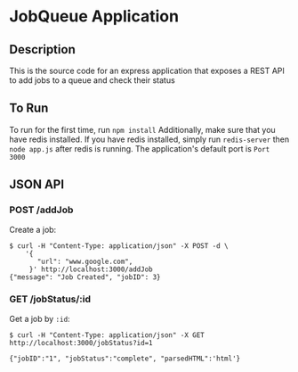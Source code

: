 # JobQueue Application

## Description
This is the source code for an express application that exposes a REST API to add jobs to a queue and check their status

## To Run
To run for the first time, run `npm install`
Additionally, make sure that you have redis installed. If you have redis installed,
simply run `redis-server` then `node app.js` after redis is running.
The application's default port is `Port 3000`

## JSON API

### POST /addJob

Create a job:

    $ curl -H "Content-Type: application/json" -X POST -d \
        '{
           "url": "www.google.com",
         }' http://localhost:3000/addJob
    {"message": "Job Created", "jobID": 3}

### GET /jobStatus/:id

Get a job by `:id`:

    $ curl -H "Content-Type: application/json" -X GET http://localhost:3000/jobStatus?id=1

    {"jobID":"1", "jobStatus":"complete", "parsedHTML":'html'}
